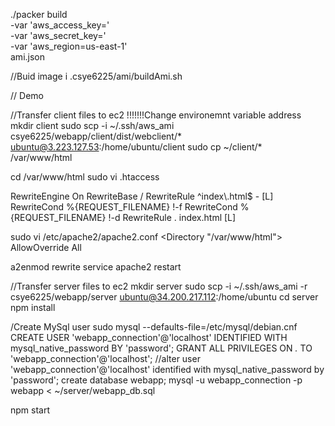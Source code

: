 ./packer build \
    -var 'aws_access_key=' \
    -var 'aws_secret_key=' \
    -var 'aws_region=us-east-1' \
    ami.json

//Buid image i 
.csye6225/ami/buildAmi.sh 

// Demo



//Transfer client files to ec2
!!!!!!!Change environemnt variable address
mkdir client
sudo scp -i ~/.ssh/aws_ami csye6225/webapp/client/dist/webclient/* ubuntu@3.223.127.53:/home/ubuntu/client
sudo cp ~/client/* /var/www/html

cd /var/www/html
sudo vi .htaccess

<IfModule mod_rewrite.c>
  RewriteEngine On
  RewriteBase /
  RewriteRule ^index\.html$ - [L]
  RewriteCond %{REQUEST_FILENAME} !-f
  RewriteCond %{REQUEST_FILENAME} !-d
  RewriteRule . index.html [L]
</IfModule>

sudo vi /etc/apache2/apache2.conf
<Directory "/var/www/html">
  AllowOverride All
</Directory>

a2enmod rewrite
service apache2 restart


//Transfer server files to ec2
mkdir server
sudo scp -i ~/.ssh/aws_ami -r csye6225/webapp/server ubuntu@34.200.217.112:/home/ubuntu
cd server
npm install



/Create MySql user
sudo mysql --defaults-file=/etc/mysql/debian.cnf
CREATE USER 'webapp_connection'@'localhost' IDENTIFIED WITH mysql_native_password BY 'password';
GRANT ALL PRIVILEGES ON *.* TO 'webapp_connection'@'localhost';
//alter user 'webapp_connection'@'localhost' identified with mysql_native_password by 'password';
create database webapp;
mysql -u webapp_connection -p webapp < ~/server/webapp_db.sql 


npm start

